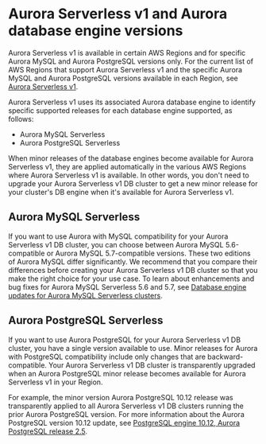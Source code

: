 # Aurora Serverless v1 and Aurora database engine versions<a name="aurora-serverless.relnotes"></a>

Aurora Serverless v1 is available in certain AWS Regions and for specific Aurora MySQL and Aurora PostgreSQL versions only\. For the current list of AWS Regions that support Aurora Serverless v1 and the specific Aurora MySQL and Aurora PostgreSQL versions available in each Region, see [Aurora Serverless v1](Concepts.AuroraFeaturesRegionsDBEngines.grids.md#Concepts.Aurora_Fea_Regions_DB-eng.Feature.Serverless)\.

Aurora Serverless v1 uses its associated Aurora database engine to identify specific supported releases for each database engine supported, as follows:
+ Aurora MySQL Serverless
+ Aurora PostgreSQL Serverless

When minor releases of the database engines become available for Aurora Serverless v1, they are applied automatically in the various AWS Regions where Aurora Serverless v1 is available\. In other words, you don't need to upgrade your Aurora Serverless v1 DB cluster to get a new minor release for your cluster's DB engine when it's available for Aurora Serverless v1\.

## Aurora MySQL Serverless<a name="aurora-serverless.relnotes.aurmysql.serverless"></a>

If you want to use Aurora with MySQL compatibility for your Aurora Serverless v1 DB cluster, you can choose between Aurora MySQL 5\.6\-compatible or Aurora MySQL 5\.7\-compatible versions\. These two editions of Aurora MySQL differ significantly\. We recommend that you compare their differences before creating your Aurora Serverless v1 DB cluster so that you make the right choice for your use case\. To learn about enhancements and bug fixes for Aurora MySQL Serverless 5\.6 and 5\.7, see [Database engine updates for Aurora MySQL Serverless clusters](AuroraMySQL.Updates.ServerlessUpdates.md)\.

## Aurora PostgreSQL Serverless<a name="aurora-serverless.relnotes.aurpostgres.serverless"></a>

If you want to use Aurora PostgreSQL for your Aurora Serverless v1 DB cluster, you have a single version available to use\. Minor releases for Aurora with PostgreSQL compatibility include only changes that are backward\-compatible\. Your Aurora Serverless v1 DB cluster is transparently upgraded when an Aurora PostgreSQL minor release becomes available for Aurora Serverless v1 in your Region\.

For example, the minor version Aurora PostgreSQL 10\.12 release was transparently applied to all Aurora Serverless v1 DB clusters running the prior Aurora PostgreSQL version\. For more information about the Aurora PostgreSQL version 10\.12 update, see [PostgreSQL engine 10\.12, Aurora PostgreSQL release 2\.5](AuroraPostgreSQL.Updates.20180305.md#AuroraPostgreSQL.Updates.20180305.25)\. 